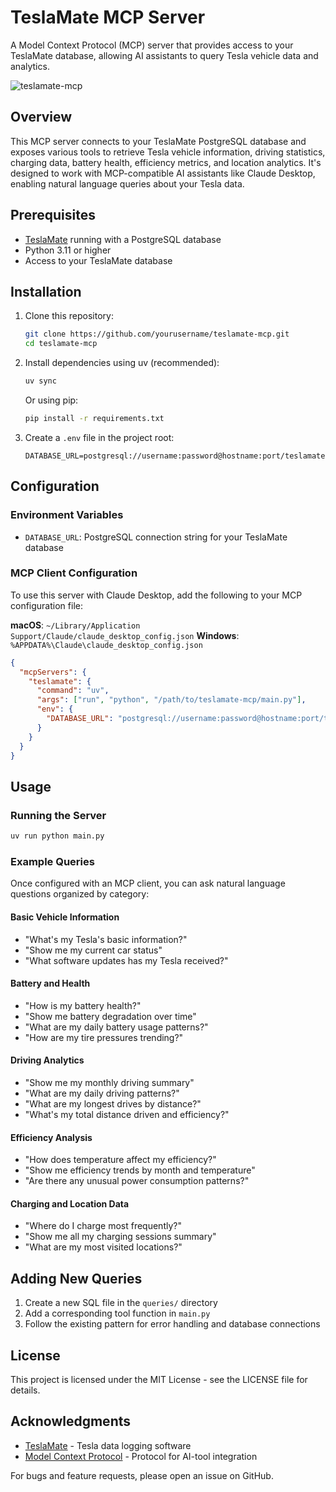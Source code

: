 # TeslaMate MCP Server

A Model Context Protocol (MCP) server that provides access to your TeslaMate database, allowing AI assistants to query Tesla vehicle data and analytics.

![teslamate-mcp](assets/teslamcp.gif)


## Overview

This MCP server connects to your TeslaMate PostgreSQL database and exposes various tools to retrieve Tesla vehicle information, driving statistics, charging data, battery health, efficiency metrics, and location analytics. It's designed to work with MCP-compatible AI assistants like Claude Desktop, enabling natural language queries about your Tesla data.

## Prerequisites

- [TeslaMate](https://github.com/teslamate-org/teslamate) running with a PostgreSQL database
- Python 3.11 or higher
- Access to your TeslaMate database

## Installation

1. Clone this repository:

   ```bash
   git clone https://github.com/yourusername/teslamate-mcp.git
   cd teslamate-mcp
   ```

2. Install dependencies using uv (recommended):

   ```bash
   uv sync
   ```

   Or using pip:

   ```bash
   pip install -r requirements.txt
   ```

3. Create a `.env` file in the project root:
   ```env
   DATABASE_URL=postgresql://username:password@hostname:port/teslamate
   ```

## Configuration

### Environment Variables

- `DATABASE_URL`: PostgreSQL connection string for your TeslaMate database

### MCP Client Configuration

To use this server with Claude Desktop, add the following to your MCP configuration file:

**macOS**: `~/Library/Application Support/Claude/claude_desktop_config.json`
**Windows**: `%APPDATA%\Claude\claude_desktop_config.json`

```json
{
  "mcpServers": {
    "teslamate": {
      "command": "uv",
      "args": ["run", "python", "/path/to/teslamate-mcp/main.py"],
      "env": {
        "DATABASE_URL": "postgresql://username:password@hostname:port/teslamate"
      }
    }
  }
}
```

## Usage

### Running the Server

```bash
uv run python main.py
```

### Example Queries

Once configured with an MCP client, you can ask natural language questions organized by category:

#### Basic Vehicle Information

- "What's my Tesla's basic information?"
- "Show me my current car status"
- "What software updates has my Tesla received?"

#### Battery and Health

- "How is my battery health?"
- "Show me battery degradation over time"
- "What are my daily battery usage patterns?"
- "How are my tire pressures trending?"

#### Driving Analytics

- "Show me my monthly driving summary"
- "What are my daily driving patterns?"
- "What are my longest drives by distance?"
- "What's my total distance driven and efficiency?"

#### Efficiency Analysis

- "How does temperature affect my efficiency?"
- "Show me efficiency trends by month and temperature"
- "Are there any unusual power consumption patterns?"

#### Charging and Location Data

- "Where do I charge most frequently?"
- "Show me all my charging sessions summary"
- "What are my most visited locations?"

## Adding New Queries

1. Create a new SQL file in the `queries/` directory
2. Add a corresponding tool function in `main.py`
3. Follow the existing pattern for error handling and database connections

## License

This project is licensed under the MIT License - see the LICENSE file for details.

## Acknowledgments

- [TeslaMate](https://github.com/teslamate-org/teslamate) - Tesla data logging software
- [Model Context Protocol](https://modelcontextprotocol.io/) - Protocol for AI-tool integration

For bugs and feature requests, please open an issue on GitHub.

